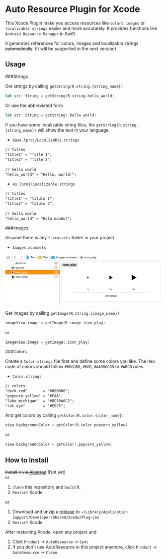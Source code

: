 Auto Resource Plugin for Xcode
==============================

This Xcode Plugin make you access resources like `colors`, `images` or `localizable strings` easier and more accurately. It provides functions like `Android Resource Manager` in Swift.

It generates references for colors, images and localizable strings <del>automatically</del>. (It will be supported in the next version)

Usage
-----

###Strings

Get strings by calling `getString(R.string.{string_name})`

```swift
let str: String = getString(R.string.hello_world)
```

Or use the abbreviated form

```swift
let str: String = getString(.hello_world)
```

If you have some localizable string files, the `getString(R.string.{string_name})` will show the text in your language.

* `Base.lproj/Localizable.strings`

```
// titles
"title1" = "Title 1";
"title2" = "Title 2";

// hello world
"hello_world" = "Hello, world!";
```

* `es.lproj/Localizable.strings`

```
// titles
"title1" = "título 1";
"title2" = "título 2";

// hello world
"hello_world" = "Hola mundo!";
```			

###Images

Assume there is any `*.xcassets` folder in your project

* `Images.xcassets`

<img src="./screenshots/pic_assets.png" width = "640" alt="Image.xcassets" />

Get images by calling `getImage(R.string.{image_name})`

```swift
imageView.image = getImage(R.image.icon_play)
```

or

```swift
imageView.image = getImage(.icon_play)
```

###Colors

Create a `Color.strings` file first and define some colors you like. The hex code of colors should follow `#RRGGBB`, `#RGB`, `#AARRGGBB` or `#ARGB` rules.

* `Color.strings`

```
// colors
"dark_red"       = "#8B0000";
"popcorn_yellow" = "#FAA";
"lake_michigan"  = "#DE50A6C2";
"cat_eye"        = "#EBE5";
```

And get colors by calling `getColor(R.color.{color_name})`

```swift
view.backgroundColor = getColor(R.color.popcorn_yellow)
```

or

```swift
view.backgroundColor = getColor(.popcorn_yellow)
```

How to Install
--------------

<del>Install it via <a href="http://alcatraz.io/">Alcatraz</a></del> (Not yet)<br />
or

1. `Clone` this repository and `build` it.
2. `Restart` Xcode

or

1. Download and unzip a <a href="https://github.com/azurechen/AutoResource/releases">release</a> to `~/Library/Application Support/Developer/Shared/Xcode/Plug-ins`
2. `Restart` Xcode

After restarting Xcode, open any project and 

1. Click `Product` -> `AutoResource` -> `Sync`
2. If you don't use AutoResource in this project anymore, click `Product` -> `AutoResource` -> `Clean` 

